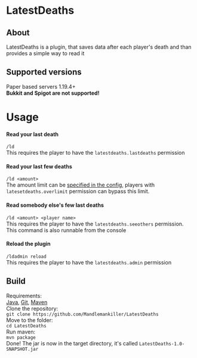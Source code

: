 # LatestDeaths
## About
LatestDeaths is a plugin, that saves data after each player's death and than provides a simple way to read it
## Supported versions
Paper based servers 1.19.4+<br>
**Bukkit and Spigot are not supported!**
# Usage
#### Read your last death
`/ld`<br>
This requires the player to have the `latestdeaths.lastdeaths` permission
#### Read your last few deaths
`/ld <amount>`<br>
The amount limit can be [specified in the config](https://github.com/Mandlemankiller/LatestDeaths/blob/master/src/main/resources/config.yml#L24), players with `latesetdeaths.overlimit` permission can bypass this limit.
#### Read somebody else's few last deaths
`/ld <amount> <player name>`<br>
This requires the player to have the `latestdeaths.seeothers` permission.<br>
This command is also runnable from the console
#### Reload the plugin
`/ldadmin reload`<br>
This requires the player to have the `latestdeaths.admin` permission
## Build
Requirements: <br>
[Java](https://java.com), [Git](https://git-scm.com/), [Maven](https://maven.apache.org/)<br>
Clone the repository:<br>
```git clone https://github.com/Mandlemankiller/LatestDeaths``` <br>
Move to the folder:<br>
```cd LatestDeaths``` <br>
Run maven: <br>
```mvn package``` <br>
Done! The jar is now in the target directory, it's called ```LatestDeaths-1.0-SNAPSHOT.jar```